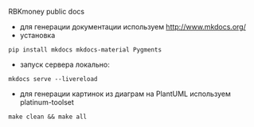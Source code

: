 RBKmoney public docs

- для генерации документации используем http://www.mkdocs.org/
- установка

```
pip install mkdocs mkdocs-material Pygments
```

- запуск сервера локально:

```
mkdocs serve --livereload
```

- для генерации картинок из диаграм на PlantUML используем platinum-toolset

```
make clean && make all
```
